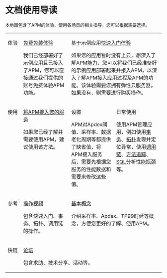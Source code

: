 # 文档使用导读<a name="apm_02_0001"></a>

本地图包含了APM的体验、使用各场景的相关指导，您可以根据需要选择。

<a name="zh-cn_topic_0094389222_table378629193611"></a>
<table><tbody><tr id="zh-cn_topic_0094389222_row197861596366"><td class="cellrowborder" valign="top"><p id="zh-cn_topic_0094389222_p278619923610"><a name="zh-cn_topic_0094389222_p278619923610"></a><a name="zh-cn_topic_0094389222_p278619923610"></a>体验</p>
</td>
<td class="cellrowborder" valign="top"><p id="zh-cn_topic_0094389222_p1442932113615"><a name="zh-cn_topic_0094389222_p1442932113615"></a><a name="zh-cn_topic_0094389222_p1442932113615"></a><a href="http://support.huaweicloud.com/usermanual-apm/zh-cn_topic_0081179925.html" target="_blank" rel="noopener noreferrer">免费免装体验</a></p>
<p id="zh-cn_topic_0094389222_p12443932183613"><a name="zh-cn_topic_0094389222_p12443932183613"></a><a name="zh-cn_topic_0094389222_p12443932183613"></a>我们已经部署好了示例应用且已接入了APM，您可以直接通过我们提供的账号免费体验APM功能。</p>
</td>
<td class="cellrowborder" colspan="2" valign="top"><p id="p1544333892410"><a name="p1544333892410"></a><a name="p1544333892410"></a>基于示例应用<a href="http://support.huaweicloud.com/qs-apm/apm_00_0001.html" target="_blank" rel="noopener noreferrer">快速入门体验</a></p>
<p id="zh-cn_topic_0094389222_p9419163919369"><a name="zh-cn_topic_0094389222_p9419163919369"></a><a name="zh-cn_topic_0094389222_p9419163919369"></a>如果您的应用暂时没有上云，想深入了解APM能力，您可以将我们已经准备好的示例应用部署起来并接入APM，以深入了解APM接入应用过程及APM的功能。该体验需要您拥有弹性云服务器。如果没有，则需要进行购买操作。</p>
</td>
</tr>
<tr id="zh-cn_topic_0094389222_row16786109183611"><td class="cellrowborder" valign="top" width="9.900990099009901%"><p id="zh-cn_topic_0094389222_p127863913365"><a name="zh-cn_topic_0094389222_p127863913365"></a><a name="zh-cn_topic_0094389222_p127863913365"></a>使用</p>
</td>
<td class="cellrowborder" valign="top" width="30.693069306930692%"><p id="zh-cn_topic_0094389222_p117451942123619"><a name="zh-cn_topic_0094389222_p117451942123619"></a><a name="zh-cn_topic_0094389222_p117451942123619"></a><a href="https://support.huaweicloud.com/qs-apm/apm_00_0002.html" target="_blank" rel="noopener noreferrer">将APM接入您的服务</a></p>
<p id="zh-cn_topic_0094389222_p27451742193614"><a name="zh-cn_topic_0094389222_p27451742193614"></a><a name="zh-cn_topic_0094389222_p27451742193614"></a>如果您已经了解并需要使用APM，建议使用该方法。</p>
</td>
<td class="cellrowborder" valign="top" width="28.71287128712871%"><p id="zh-cn_topic_0094389222_p108225513368"><a name="zh-cn_topic_0094389222_p108225513368"></a><a name="zh-cn_topic_0094389222_p108225513368"></a>设置</p>
<p id="zh-cn_topic_0094389222_p198385511362"><a name="zh-cn_topic_0094389222_p198385511362"></a><a name="zh-cn_topic_0094389222_p198385511362"></a>APM对Apdex阈值、采样率、数据老化周期等都提供了缺省值，将APM接入服务后，需要先根据您服务的性能数据和需要来修改这些值。</p>
</td>
<td class="cellrowborder" valign="top" width="30.693069306930692%"><p id="zh-cn_topic_0094389222_p1727945993613"><a name="zh-cn_topic_0094389222_p1727945993613"></a><a name="zh-cn_topic_0094389222_p1727945993613"></a>日常使用</p>
<p id="zh-cn_topic_0094389222_p142801259183610"><a name="zh-cn_topic_0094389222_p142801259183610"></a><a name="zh-cn_topic_0094389222_p142801259183610"></a>使用APM管理应用，例如使用<a href="事务列表.md">事务</a>、<a href="全链路拓扑.md">拓扑</a>发现并定位异常，使用<a href="调用链.md">调用链</a>、<a href="自定义方法追踪.md">方法追踪</a>、<a href="SQL分析.md">SQL</a>分析性能瓶颈等。</p>
</td>
</tr>
<tr id="zh-cn_topic_0094389222_row1578609113610"><td class="cellrowborder" valign="top"><p id="zh-cn_topic_0094389222_p196721317379"><a name="zh-cn_topic_0094389222_p196721317379"></a><a name="zh-cn_topic_0094389222_p196721317379"></a>参考</p>
</td>
<td class="cellrowborder" valign="top"><p id="zh-cn_topic_0094389222_p8353137163718"><a name="zh-cn_topic_0094389222_p8353137163718"></a><a name="zh-cn_topic_0094389222_p8353137163718"></a><a href="http://support.huaweicloud.com/apm_video/index.html" target="_blank" rel="noopener noreferrer">操作视频</a></p>
<p id="zh-cn_topic_0094389222_p03555715372"><a name="zh-cn_topic_0094389222_p03555715372"></a><a name="zh-cn_topic_0094389222_p03555715372"></a>包含快速入门、事务、拓扑、调用链的操作。</p>
</td>
<td class="cellrowborder" colspan="2" valign="top"><p id="zh-cn_topic_0094389222_p10534171113714"><a name="zh-cn_topic_0094389222_p10534171113714"></a><a name="zh-cn_topic_0094389222_p10534171113714"></a><a href="http://support.huaweicloud.com/productdesc-apm/apm_06_0002.html" target="_blank" rel="noopener noreferrer">基本概念</a></p>
<p id="zh-cn_topic_0094389222_p553691153719"><a name="zh-cn_topic_0094389222_p553691153719"></a><a name="zh-cn_topic_0094389222_p553691153719"></a>介绍采样率、Apdex、TP99时延等概念，方便您更好的了解、使用APM。</p>
</td>
</tr>
<tr id="zh-cn_topic_0094389222_row15786129153620"><td class="cellrowborder" valign="top"><p id="zh-cn_topic_0094389222_p137864913362"><a name="zh-cn_topic_0094389222_p137864913362"></a><a name="zh-cn_topic_0094389222_p137864913362"></a>快链</p>
</td>
<td class="cellrowborder" colspan="3" valign="top"><p id="zh-cn_topic_0094389222_p25345198378"><a name="zh-cn_topic_0094389222_p25345198378"></a><a name="zh-cn_topic_0094389222_p25345198378"></a><a href="https://bbs.huaweicloud.com/forum/forum-624-1.html" target="_blank" rel="noopener noreferrer">论坛</a></p>
<p id="zh-cn_topic_0094389222_p153601914375"><a name="zh-cn_topic_0094389222_p153601914375"></a><a name="zh-cn_topic_0094389222_p153601914375"></a>包含求助、技术分享、活动等。</p>
</td>
</tr>
</tbody>
</table>

